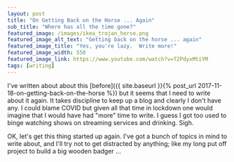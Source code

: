 ```yaml
---
layout: post
title: "On Getting Back on the Horse ... Again"
sub_title: "Where has all the time gone?"
featured_image: /images/ikea_trojan_horse.png
featured_image_alt_text: "Getting back on the horse ... again"
featured_image_title: "Yes, you're lazy.  Write more!"
featured_image_width: 550
featured_image_link: https://www.youtube.com/watch?v=T2PdyxMtiYM
tags: [writing]
---
```


I've written about about this [before]({{ site.baseurl }}{% post_url 2017-11-18-on-getting-back-on-the-horse %}) but it
seems that I need to write about it again.  It takes discipline to keep up a blog and clearly I don't have any.  I could
blame COVID but given all that time in lockdown one would imagine that I would have had "more" time to write.  I guess I
got too used to binge watching shows on streaming services and drinking.  Sigh.

OK, let's get this thing started up again.  I've got a bunch of topics in mind to write about, and I'll try not to get
distracted by anything; like my long put off project to build a big wooden badger ...
